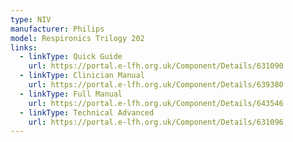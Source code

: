 ```yaml
---
type: NIV
manufacturer: Philips
model: Respironics Trilogy 202
links:
  - linkType: Quick Guide
    url: https://portal.e-lfh.org.uk/Component/Details/631090
  - linkType: Clinician Manual
    url: https://portal.e-lfh.org.uk/Component/Details/639380
  - linkType: Full Manual
    url: https://portal.e-lfh.org.uk/Component/Details/643546
  - linkType: Technical Advanced
    url: https://portal.e-lfh.org.uk/Component/Details/631096
---
```

